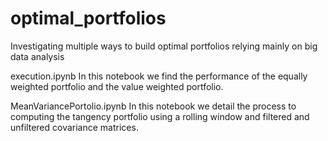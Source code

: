 # optimal_portfolios
Investigating multiple ways to build optimal portfolios relying mainly on big data analysis

execution.ipynb
In this notebook we find the performance of the equally weighted portfolio and the value weighted portfolio. 

MeanVariancePortolio.ipynb 
In this notebook we detail the process to computing the tangency portfolio using a rolling window and filtered and unfiltered covariance matrices.

